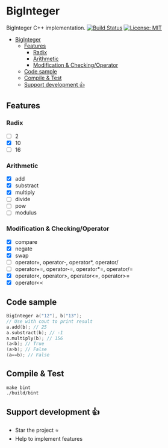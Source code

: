 # BigInteger
BigInteger C++ implementation. [![Build Status](https://travis-ci.org/thibDev/BigInteger.svg?branch=master)](https://travis-ci.org/thibDev/BigInteger) [![License: MIT](https://img.shields.io/badge/License-MIT-blue.svg)](https://opensource.org/licenses/MIT)

- [BigInteger](#biginteger)
    - [Features](#features)
        - [Radix](#radix)
        - [Arithmetic](#arithmetic)
        - [Modification & Checking/Operator](#modification--checkingoperator)
    - [Code sample](#code-sample)
    - [Compile & Test](#compile--test)
    - [Support development :+1:](#support-development-1)

## Features
### Radix

- [ ] 2
- [x] 10
- [ ] 16

### Arithmetic

- [x] add
- [x] substract
- [x] multiply
- [ ] divide
- [ ] pow
- [ ] modulus

### Modification & Checking/Operator

- [x] compare
- [x] negate
- [x] swap
- [ ] operator+, operator-, operator*, operator/
- [ ] operator+=, operator-=, operator*=, operator/=
- [x] operator<, operator>, operator<=, operator>=
- [x] operator<<

## Code sample

```cpp
BigInteger a("12"), b("13");
// Use with cout to print result
a.add(b); // 25
a.substract(b); // -1
a.multiply(b); // 156
(a<b); // True
(a>b); // False
(a==b); // False
```

## Compile & Test

```shell
make bint
./build/bint
```

## Support development :+1:

- Star the project :star:
- Help to implement features
